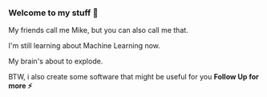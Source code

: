 ### Welcome to my stuff  👋

My friends call me Mike, but you can also call me that.

I'm still learning about Machine Learning now.

My brain's about to explode.

BTW, i also create some software that might be useful for you
**Follow Up for more ⚡**
